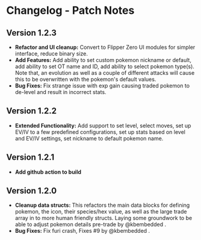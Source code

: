 # Changelog - Patch Notes

## Version 1.2.3
- **Refactor and UI cleanup:** Convert to Flipper Zero UI modules for simpler interface, reduce binary size.
- **Add Features:** Add ability to set custom pokemon nickname or default, add ability to set OT name and ID, add ability to select pokemon type(s). Note that, an evolution as well as a couple of different attacks will cause this to be overwritten with the pokemon's default values.
- **Bug Fixes:** Fix strange issue with exp gain causing traded pokemon to de-level and result in incorrect stats.

## Version 1.2.2
- **Extended Functionality:** Add support to set level, select moves, set up EV/IV to a few predefined configurations, set up stats based on level and EV/IV settings, set nickname to default pokemon name.

## Version 1.2.1
- **Add github action to build**

## Version 1.2.0
- **Cleanup data structs:** This refactors the main data blocks for defining pokemon, the icon, their species/hex value, as well as the large trade array in to more human friendly structs. Laying some groundwork to be able to adjust pokemon details pre-trade by @kbembedded .
- **Bug Fixes:** Fix furi crash, Fixes #9 by @kbembedded .
